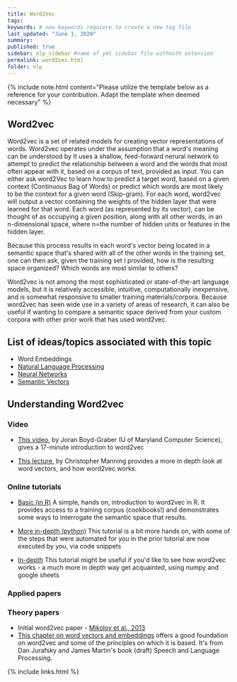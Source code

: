 ```yaml
---
title: Word2Vec
tags:
keywords: # new keywords requiere to create a new tag file
last_updated: "June 1, 2020"
summary: 
published: true
sidebar: nlp_sidebar #name of yml sidebar file withouth extension
permalink: word2vec.html
folder: nlp
---
```



{% include note.html content="Please utilize the template below as a reference for your contribution. Adapt the template when deemed necessary" %}

## Word2vec

Word2vec is a set of related models for creating vector representations of words. Word2vec operates under the assumption that a word's meaning can be understood by It uses a shallow, feed-forward nerural network to attempt to predict the relationship between a word and the words that most often appear with it, based on a corpus of text, provided as input. You can either ask word2Vec to learn how to predict a target word, based on a given context (Continuous Bag of Words) or predict which words are most likely to be the context for a given word (Skip-gram).  For each word, word2vec will output a vector containing the weights of the hidden layer that were learned for that word. Each word (as represented by its vector), can be thought of as occupying a given position, along with all other words, in an n-dimensional space, where n=the number of hidden units or features in the hidden layer.
 
Because this process results in each word's vector being located in a semantic space that's shared with all of the other words in the training set, one can then ask, given the training set I provided, how is the resulting space organized? Which words are most similar to others? 
 
Word2vec is not among the most sophisticated or state-of-the-art language models, but it is relatively accessible, intuitive, computationally inexpensive, and is somewhat responsive to smaller training materials/corpora. Because word2vec has seen wide use in a variety of areas of research, it can also be useful if wanting to compare a semantic space derived from your custom corpora with other prior work that has used word2vec.                          

## List of ideas/topics associated with this topic
* Word Embeddings
* [Natural Language Processing](nlp_landing_page.html)
* [Neural Networks](neural_networks_landing_page.html)
* [Semantic Vectors](semantic_vectors.html)


## Understanding Word2vec

### Video

* [This video](https://www.youtube.com/watch?v=QyrUentbkvw), by Joran Boyd-Graber (U of Maryland Computer Science), gives a 17-minute introduction to word2vec

* [This lecture](https://www.youtube.com/watch?v=8rXD5-xhemo), by Christopher Manning provides a more in depth look at word vectors, and how word2vec works.

### Online tutorials

* [Basic (in R)](https://github.com/bmschmidt/wordVectors) 
A simple, hands on, introduction to word2vec in R. It provides access to a training corpus (cookbooks!) and demonstrates some ways to interrogate the semantic space that results.

* [More in-depth (python)](https://www.kaggle.com/pierremegret/gensim-word2vec-tutorial)
This tutorial is a bit more hands on, with some of the steps that were automated for you in the prior tutorial are now executed by you, via code snippets

* [In-depth](https://towardsdatascience.com/an-implementation-guide-to-word2vec-using-numpy-and-google-sheets-13445eebd281)
This tutorial might be useful if you'd like to see how word2vec works - a much more in depth way get acquainted, using numpy and google sheets

### Applied papers

### Theory papers 
* Initial word2vec paper - [Mikolov et al., 2013](https://arxiv.org/abs/1301.3781)
* [This chapter on word vectors and embeddings](https://web.stanford.edu/~jurafsky/slp3/6.pdf) offers a good foundation on word2vec and some of the principles on which it is based. It's from Dan Jurafsky and James Martin's book (draft) Speech and Language Processing.

{% include links.html %}
